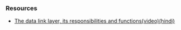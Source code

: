 ### Resources
- [The data link layer, its responsibilities and functions(video)(hindi)](https://youtu.be/JRgmPco0KWI)
